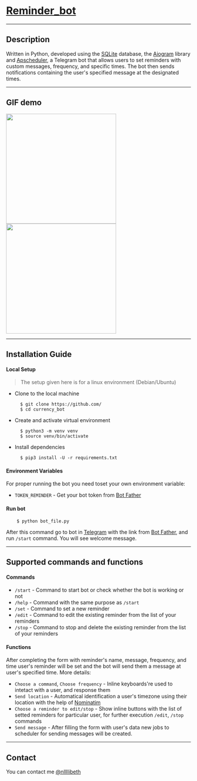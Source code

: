 # [Reminder_bot](https://t.me/nllllibeth_reminder_bot)
***
## Description



Written in Python, developed using the [SQLite](https://sqlite.org/index.html) database,  the [Aiogram](https://aiogram.dev/) library and [Apscheduler](https://apscheduler.readthedocs.io/en/3.x/), a Telegram bot that allows users to set reminders with custom messages, frequency, and specific times. The bot then sends notifications containing the user's specified message at the designated times.

***

## GIF demo

<img src="https://user-images.githubusercontent.com/73400470/232717847-f35e1519-508e-4083-bd31-7147827a7037.gif" width="300" /> <img src="https://user-images.githubusercontent.com/73400470/232717890-0ce96dac-1906-415c-bd9c-18d7e70576cb.gif" width="300" />


***

## Installation Guide

#### Local Setup
> The setup given here is for a linux environment (Debian/Ubuntu)

- Clone to the local machine 

        $ git clone https://github.com/
        $ cd currency_bot

- Create and activate virtual environment 

        $ python3 -m venv venv
        $ source venv/bin/activate

- Install dependencies 

        $ pip3 install -U -r requirements.txt


#### Environment Variables

For proper running the bot you need toset your own environment variable:

- `TOKEN_REMINDER` - Get your bot token from [Bot Father](https://t.me/BotFather)

#### Run bot
        $ python bot_file.py 
After this command go to bot in [Telegram](https://t.me/nllllibeth_reminder_bot) with the link from [Bot Father](https://t.me/BotFather), and run `/start` command. You will see welcome message. 

*** 

## Supported commands and functions 

#### Commands
- `/start` - Command to start bot or check whether the bot is working or not
- `/help` - Command with the same purpose as `/start`
- `/set` - Command to set a new reminder 
- `/edit` - Command to edit the existing reminder from the list of your reminders
- `/stop` - Command to stop and delete the existing reminder from the list of your reminders

#### Functions

After completing the form with reminder's name, message, frequency, and time user's reminder will be set and the bot will send them a message at user's specified time. More details:

- `Choose a command`, `Choose frequency` - Inline keyboards're used to intetact with a user, and response them
- `Send location` - Automatical identification a user's timezone using their  location with the help of [Nominatim](https://nominatim.org/) 
- `Choose a reminder to edit/stop` - Show inline buttons with the list of setted reminders for particular user, for further execution `/edit`, `/stop` commands
- `Send message` - After filling the form with user's data new jobs to scheduler for sending messages will be created.

***

## Contact 

You can contact me [@nllllibeth](https://t.me/nllllibeth)
